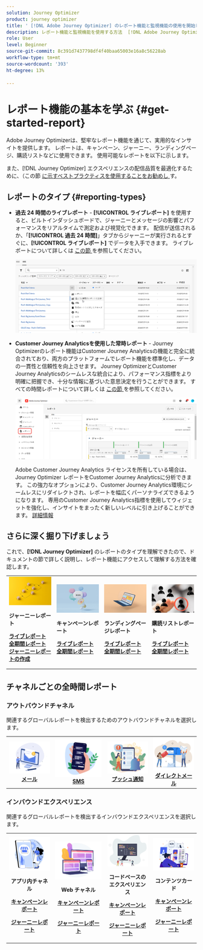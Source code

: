 ```yaml
---
solution: Journey Optimizer
product: journey optimizer
title: ' [!DNL Adobe Journey Optimizer] のレポート機能と監視機能の使用を開始しました。'
description: レポート機能と監視機能を使用する方法  [!DNL Adobe Journey Optimizer]  ついて説明します。
role: User
level: Beginner
source-git-commit: 8c391d7437798df4f40baa65003e16a8c56228ab
workflow-type: tm+mt
source-wordcount: '393'
ht-degree: 13%

---
```


# レポート機能の基本を学ぶ {#get-started-report}

Adobe Journey Optimizerは、堅牢なレポート機能を通じて、実用的なインサイトを提供します。 レポートは、キャンペーン、ジャーニー、ランディングページ、購読リストなどに使用できます。 使用可能なレポートを以下に示します。

また、[!DNL Journey Optimizer] エクスペリエンスの配信品質を最適化するために、（この節 [ に示すベストプラクティスを使用することをお勧めし ](deliverability.md) す。


## レポートのタイプ {#reporting-types}

* **過去 24 時間のライブレポート** - **[!UICONTROL ライブレポート]** を使用すると、ビルトインダッシュボードで、ジャーニーとメッセージの影響とパフォーマンスをリアルタイムで測定および視覚化できます。 配信が送信されるか、「**[!UICONTROL 過去 24 時間]**」タブからジャーニーが実行されるとすぐに、**[!UICONTROL ライブレポート]** でデータを入手できます。 ライブレポートについて詳しくは [ この節 ](live-report.md) を参照してください。

  ![](assets/report_journey.png)


* **Customer Journey Analyticsを使用した常時レポート** - Journey Optimizerのレポート機能はCustomer Journey Analyticsの機能と完全に統合されており、両方のプラットフォームでレポート機能を標準化し、データの一貫性と信頼性を向上させます。 Journey OptimizerとCustomer Journey Analyticsのシームレスな統合により、パフォーマンス指標をより明確に把握でき、十分な情報に基づいた意思決定を行うことができます。 すべての時間レポートについて詳しくは [ この節 ](report-gs-cja.md) を参照してください。

  ![](assets/gs-cja-report-1.png)

  Adobe Customer Journey Analytics ライセンスを所有している場合は、Journey Optimizer レポートをCustomer Journey Analyticsに分析できます。 この強力なオプションにより、Customer Journey Analytics環境にシームレスにリダイレクトされ、レポートを幅広くパーソナライズできるようになります。 専用のCustomer Journey Analytics指標を使用してウィジェットを強化し、インサイトをまったく新しいレベルに引き上げることができます。 [詳細情報](report-cja-manage.md)


## さらに深く掘り下げましょう

これで、**[!DNL Journey Optimizer]** のレポートのタイプを理解できたので、ドキュメントの節で詳しく説明し、レポート機能にアクセスして理解する方法を確認します。


<table style="table-layout:fixed"><tr style="border: 0;">
<td>
<img alt="ジャーニーレポート" src="../assets/do-not-localize/start-journey.jpeg">
<div>
<p><strong>ジャーニーレポート</strong></p>
</div>
<div>
<a href="journey-live-report.md"><strong> ライブレポート </strong></a>
</div>
<div>
<a href="journey-global-report-cja.md"><strong> 全期間レポート </strong></a>
</div>
<div>
<a href="sharing-overview.md"><strong> ジャーニーレポートの作成 </strong></a>
</div>
<p>
<p>
</td>
<td>
<img alt="キャンペーンレポート" src="../assets/do-not-localize/start-campaign.jpeg">
<div>
<p><strong>キャンペーンレポート</strong></p>
</div>
<div>
<a href="campaign-live-report.md"><strong> ライブレポート </strong></a>
</div>
<div>
<a href="campaign-global-report-cja.md"><strong> 全期間レポート </strong></a>
</div>
<p>
<p>
</td>
<td>
<img alt="ランディングページレポート" src="../assets/do-not-localize/start-interface.jpeg">
<div>
<p><strong>ランディングページレポート</strong></p>
</div>
<div>
<a href="lp-report-live.md"><strong> ライブレポート </strong></a>
</div>
<div>
<a href="lp-report-global-cja.md"><strong> 全期間レポート </strong></a>
</div>
<p>
<p>
</td>
<td>
<img alt="購読リストレポート" src="../assets/do-not-localize/role.jpg">
<div>
<p><strong>購読リストレポート</strong></p>
</div>
<div>
<a href="subscription-report-live.md"><strong> ライブレポート </strong></a>
</div>
<div>
<a href="subscription-report-global-cja.md"><strong> 全期間レポート </strong></a>
</div>
<p>
<p>
</td>
</tr></table>

## チャネルごとの全時間レポート

### アウトバウンドチャネル

関連するグローバルレポートを検出するためのアウトバウンドチャネルを選択します。

<table style="table-layout:fixed"><tr style="border: 0;">
<td><a href="campaign-global-report-cja-email.md"><img alt="メール" src="../channels/assets/do-not-localize/email.png"></a>
<div align="center"><a href="campaign-global-report-cja-email.md"><strong>メール</strong></a></div></td>
<td><a href="campaign-global-report-cja-sms.md"><img alt="SMS" src="../channels/assets/do-not-localize/sms.png"></a>
<div align="center"><a href="campaign-global-report-cja-sms.md"><strong>SMS</strong></a></div></td>
<td><a href="campaign-global-report-cja-push.md"><img alt="プッシュ" src="../channels/assets/do-not-localize/push.png"></a>
<div align="center"><a href="campaign-global-report-cja-push.md"><strong>プッシュ通知</strong></a></div></td>
<td><a href="campaign-global-report-cja-direct.md"><img alt="ダイレクトメール" src="../channels/assets/do-not-localize/direct-mail.jpg"></a>
<div align="center"><a href="campaign-global-report-cja-direct.md"><strong>ダイレクトメール</strong></a></div></td>
</tr></table>

### インバウンドエクスペリエンス

関連するグローバルレポートを検出するインバウンドエクスペリエンスを選択します。

<table style="table-layout:fixed"><tr style="border: 0;">
<td><a href="campaign-global-report-cja-inapp.md"><img alt="アプリ内" src="../channels/assets/do-not-localize/inapp.jpg"></a>
<div align="center"><p><strong>アプリ内チャネル</strong></p><p><a href="campaign-global-report-cja-inapp.md"><strong>キャンペーンレポート</strong></a></p><p><a href="journey-global-report-cja-inapp.md"><strong>ジャーニーレポート</strong></a></p></div></td>
<td><p><a href="campaign-global-report-cja-web.md"><img alt="Web" src="../channels/assets/do-not-localize/web.jpg"></a></p>
<div align="center"><p><strong>Web チャネル</strong></p><p><a href="campaign-global-report-cja-web.md"><strong>キャンペーンレポート</strong></a></p><p><a href="journey-global-report-cja-web.md"><strong>ジャーニーレポート</strong></a></p></div></td>
<td><a href="campaign-global-report-cja-code.md"><img alt="コードベースのエクスペリエンス" src="../channels/assets/do-not-localize/code.png"></a>
<div align="center"><p><strong>コードベースのエクスペリエンス</strong></p><p><a href="campaign-global-report-cja-code.md"><strong>キャンペーンレポート</strong></a></p><p><a href="campaign-global-report-cja-code.md"><strong>ジャーニーレポート</strong></a></p></div></td>
<td><a href="journey-global-report-cja-code.md"><img alt="コンテンツカード" src="../channels/assets/do-not-localize/cards.png"></a>
<div align="center"><p><strong>コンテンツカード</strong></p><p><a href="campaign-global-report-cja-content.md"><strong>キャンペーンレポート</strong></a></p><p><a href="journey-global-report-cja-content.md"><strong>ジャーニーレポート</strong></a></p></div></td>
</tr></table>
